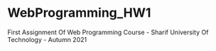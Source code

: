 # WebProgramming_HW1
First Assignment Of Web Programming Course - Sharif University Of Technology - Autumn 2021
